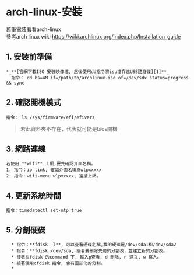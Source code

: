 # arch-linux-安裝  
舊筆電裝看看arch-linux  
參考arch linux wiki
<https://wiki.archlinux.org/index.php/Installation_guide>  
  

## 1. 安裝前準備  
    *_**[官網下載ISO 安裝映像檔, 然後使用dd指令將iso檔存進USB隨身碟][1]**_  
      指令： dd bs=4M if=/path/to/archlinux.iso of=/dev/sdx status=progress && sync  

[1]:https://wiki.archlinux.org/index.php/USB_flash_installation_media

## 2. 確認開機模式  
    指令： ls /sys/firmware/efi/efivars  
>若此資料夾不存在，代表就可能是bios開機  
  
## 3. 網路連線  
    若使用_**wifi**_上網,要先確認介面名稱。  
    1. 指令：ip link, 確認介面名稱爲wlpxxxxx  
    2. 指令：wifi-menu wlpxxxxx, 連接上網。  
  
## 4. 更新系統時間  
    指令：timedatectl set-ntp true  
  
## 5. 分割硬碟  
      * 指令：**fdisk -l**, 可以查看硬碟名稱,我的硬碟是/dev/sda1和/dev/sda2
      * 指令：**fdisk /dev/sda, 接着要刪除先前的分割表，並建立新的分割表。
      * 接著在fdisk 的command 下, 輸入p查看, d 刪除, n 建立, w 寫入。  
      * 接著使用cfdisk 指令, 會有圖形化的分割。
      *


